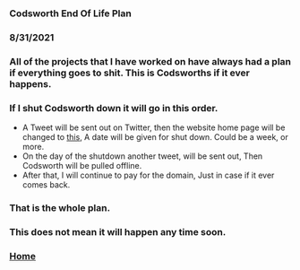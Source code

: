 ### Codsworth End Of Life Plan
### 8/31/2021
### All of the projects that I have worked on have always had a plan if everything goes to shit. This is Codsworths if it ever happens.

### If I shut Codsworth down it will go in this order.

- A Tweet will be sent out on Twitter, then the website home page will be changed to [this](https://codsworth.xyz/endoflife.html), A date will be given for shut down. Could be a week, or more.
- On the day of the shutdown another tweet, will be sent out, Then Codsworth will be pulled offline.
- After that, I will continue to pay for the domain, Just in case if it ever comes back.

### That is the whole plan.

### This does not mean it will happen any time soon.

### [Home](/)
